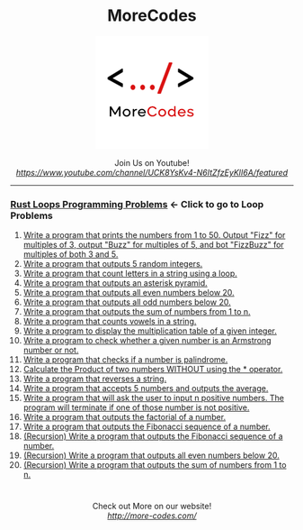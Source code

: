 <h1 align="center">MoreCodes</h1>
<p align="center"> 
  <img src="/morecodescir.png"/>
</p>

<p align="center">
Join Us on Youtube! <br/>
<i><u>https://www.youtube.com/channel/UCK8YsKv4-N6ItZfzEyKlI6A/featured</u></i>
</p>

- - - -
### [Rust Loops Programming Problems](../Loops/) <- Click to go to Loop Problems

1. <a href="https://github.com/ArjunAranetaCodes/MoreCodes-Rust/blob/master/Loops/problem1.rs" target="_blank">Write a program that prints the numbers from 1 to 50. Output "Fizz" for multiples of 3, output "Buzz" for multiples of 5, and bot "FizzBuzz" for multiples of both 3 and 5.</a>
2. <a href="https://github.com/ArjunAranetaCodes/MoreCodes-Rust/blob/master/Loops/problem2.rs" target="_blank">Write a program that outputs 5 random integers.</a>
3. <a href="https://github.com/ArjunAranetaCodes/MoreCodes-Rust/blob/master/Loops/problem3.rs" target="_blank">Write a program that count letters in a string using a loop.</a>
4. <a href="https://github.com/ArjunAranetaCodes/MoreCodes-Rust/blob/master/Loops/problem4.rs" target="_blank">Write a program that outputs an asterisk pyramid.</a>
5. <a href="https://github.com/ArjunAranetaCodes/MoreCodes-Rust/blob/master/Loops/problem5.rs" target="_blank">Write a program that outputs all even numbers below 20.</a>
6. <a href="https://github.com/ArjunAranetaCodes/MoreCodes-Rust/blob/master/Loops/problem6.rs" target="_blank">Write a program that outputs all odd numbers below 20.</a>
7. <a href="https://github.com/ArjunAranetaCodes/MoreCodes-Rust/blob/master/Loops/problem7.rs" target="_blank">Write a program that outputs the sum of numbers from 1 to n.</a>
8. <a href="https://github.com/ArjunAranetaCodes/MoreCodes-Rust/blob/master/Loops/problem8.rs" target="_blank">Write a program that counts vowels in a string.</a>
9. <a href="https://github.com/ArjunAranetaCodes/MoreCodes-Rust/blob/master/Loops/problem9.rs" target="_blank">Write a program to display the multiplication table of a given integer.</a>
10. <a href="https://github.com/ArjunAranetaCodes/MoreCodes-Rust/blob/master/Loops/problem10.rs" target="_blank">Write a program to check whether a given number is an Armstrong number or not.</a>
11. <a href="https://github.com/ArjunAranetaCodes/MoreCodes-Rust/blob/master/Loops/problem11.rs" target="_blank">Write a program that checks if a number is palindrome.</a>
12. <a href="https://github.com/ArjunAranetaCodes/MoreCodes-Rust/blob/master/Loops/problem12.rs" target="_blank">Calculate the Product of two numbers WITHOUT using the * operator.</a>
13. <a href="https://github.com/ArjunAranetaCodes/MoreCodes-Rust/blob/master/Loops/problem13.rs" target="_blank">Write a program that reverses a string.</a>
14. <a href="https://github.com/ArjunAranetaCodes/MoreCodes-Rust/blob/master/Loops/problem14.rs" target="_blank">Write a program that accepts 5 numbers and outputs the average.</a>
15. <a href="https://github.com/ArjunAranetaCodes/MoreCodes-Rust/blob/master/Loops/problem15.rs" target="_blank">Write a program that will ask the user to input n positive numbers. The program will terminate if one of those number is not positive.</a>
16. <a href="https://github.com/ArjunAranetaCodes/MoreCodes-Rust/blob/master/Loops/problem16.rs" target="_blank">Write a program that outputs the factorial of a number.</a>
17. <a href="https://github.com/ArjunAranetaCodes/MoreCodes-Rust/blob/master/Loops/problem17.rs" target="_blank">Write a program that outputs the Fibonacci sequence of a number.</a>
18. <a href="https://github.com/ArjunAranetaCodes/MoreCodes-Rust/blob/master/Loops/problem18.rs" target="_blank">(Recursion) Write a program that outputs the Fibonacci sequence of a number.</a>
19. <a href="https://github.com/ArjunAranetaCodes/MoreCodes-Rust/blob/master/Loops/problem19.rs" target="_blank">(Recursion) Write a program that outputs all even numbers below 20.</a>
20. <a href="https://github.com/ArjunAranetaCodes/MoreCodes-Rust/blob/master/Loops/problem20.rs" target="_blank">(Recursion) Write a program that outputs the sum of numbers from 1 to n.</a>

#

<p align="center">
Check out More on our website! <br/>
<i><u>http://more-codes.com/</u></i>
</p>
